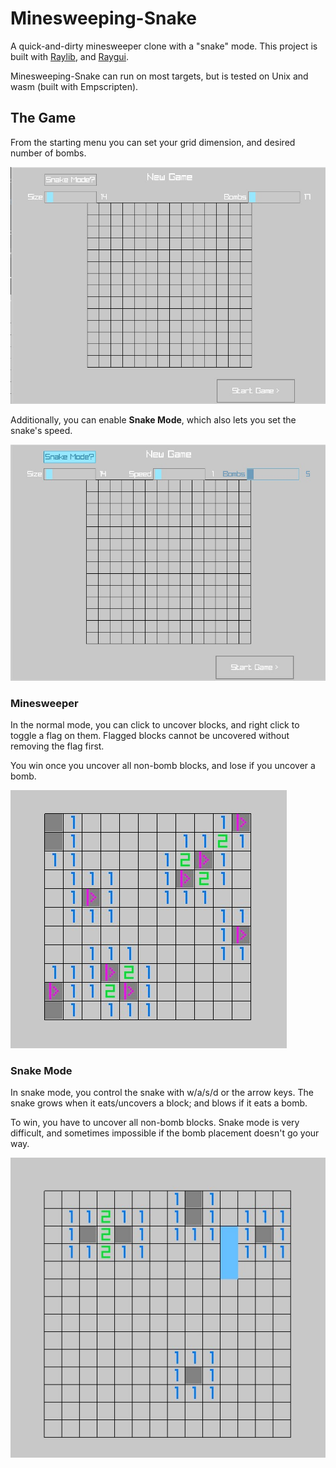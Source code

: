 # Minesweeping-Snake

A quick-and-dirty minesweeper clone with a "snake" mode.
This project is built with [Raylib](https://github.com/raysan5/raylib), and [Raygui](https://github.com/raysan5/raygui).

Minesweeping-Snake can run on most targets,
but is tested on Unix and wasm (built with Empscripten).

## The Game

From the starting menu you can set your grid dimension, and desired number of bombs.

![Start Screen](assets/start_screen.jpg)

Additionally, you can enable **Snake Mode**,
which also lets you set the snake's speed.

![Start Screen With Snake Mode](assets/start_screen_snek.jpg)

### Minesweeper

In the normal mode, you can click to uncover blocks,
and right click to toggle a flag on them.
Flagged blocks cannot be uncovered without removing the flag first.

You win once you uncover all non-bomb blocks, and lose if you uncover a bomb.

![Minesweeper Mode](assets/minesweeper_mode.jpg)

### Snake Mode

In snake mode, you control the snake with w/a/s/d or the arrow keys.
The snake grows when it eats/uncovers a block; and blows if it eats a bomb.

To win, you have to uncover all non-bomb blocks.
Snake mode is very difficult, and sometimes impossible if the bomb placement
doesn't go your way.

![Snake Mode](assets/snek_mode.jpg)
